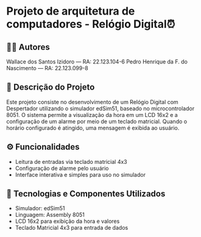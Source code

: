 # Projeto de arquitetura de computadores - Relógio Digital⏰

## 👨‍💻 Autores
Wallace dos Santos Izidoro — RA: 22.123.104-6
Pedro Henrique da F. do Nascimento — RA: 22.123.099-8

## 📌 Descrição do Projeto
Este projeto consiste no desenvolvimento de um Relógio Digital com Despertador utilizando o simulador edSim51, baseado no microcontrolador 8051. O sistema permite a visualização da hora em um LCD 16x2 e a configuração de um alarme por meio de um teclado matricial. Quando o horário configurado é atingido, uma mensagem é exibida ao usuário.

## ⚙️ Funcionalidades
* Leitura de entradas via teclado matricial 4x3
* Configuração de alarme pelo usuário
* Interface interativa e simples para uso no simulador

## 🧰 Tecnologias e Componentes Utilizados
* Simulador: edSim51
* Linguagem: Assembly 8051
* LCD 16x2 para exibição da hora e valores
* Teclado Matricial 4x3 para entrada de dados


